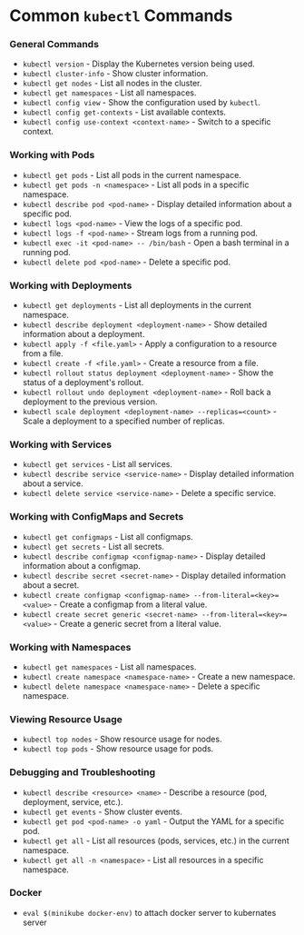 # Common `kubectl` Commands


### General Commands
- `kubectl version` - Display the Kubernetes version being used.
- `kubectl cluster-info` - Show cluster information.
- `kubectl get nodes` - List all nodes in the cluster.
- `kubectl get namespaces` - List all namespaces.
- `kubectl config view` - Show the configuration used by `kubectl`.
- `kubectl config get-contexts` - List available contexts.
- `kubectl config use-context <context-name>` - Switch to a specific context.

### Working with Pods
- `kubectl get pods` - List all pods in the current namespace.
- `kubectl get pods -n <namespace>` - List all pods in a specific namespace.
- `kubectl describe pod <pod-name>` - Display detailed information about a specific pod.
- `kubectl logs <pod-name>` - View the logs of a specific pod.
- `kubectl logs -f <pod-name>` - Stream logs from a running pod.
- `kubectl exec -it <pod-name> -- /bin/bash` - Open a bash terminal in a running pod.
- `kubectl delete pod <pod-name>` - Delete a specific pod.

### Working with Deployments
- `kubectl get deployments` - List all deployments in the current namespace.
- `kubectl describe deployment <deployment-name>` - Show detailed information about a deployment.
- `kubectl apply -f <file.yaml>` - Apply a configuration to a resource from a file.
- `kubectl create -f <file.yaml>` - Create a resource from a file.
- `kubectl rollout status deployment <deployment-name>` - Show the status of a deployment's rollout.
- `kubectl rollout undo deployment <deployment-name>` - Roll back a deployment to the previous version.
- `kubectl scale deployment <deployment-name> --replicas=<count>` - Scale a deployment to a specified number of replicas.

### Working with Services
- `kubectl get services` - List all services.
- `kubectl describe service <service-name>` - Display detailed information about a service.
- `kubectl delete service <service-name>` - Delete a specific service.

### Working with ConfigMaps and Secrets
- `kubectl get configmaps` - List all configmaps.
- `kubectl get secrets` - List all secrets.
- `kubectl describe configmap <configmap-name>` - Display detailed information about a configmap.
- `kubectl describe secret <secret-name>` - Display detailed information about a secret.
- `kubectl create configmap <configmap-name> --from-literal=<key>=<value>` - Create a configmap from a literal value.
- `kubectl create secret generic <secret-name> --from-literal=<key>=<value>` - Create a generic secret from a literal value.

### Working with Namespaces
- `kubectl get namespaces` - List all namespaces.
- `kubectl create namespace <namespace-name>` - Create a new namespace.
- `kubectl delete namespace <namespace-name>` - Delete a specific namespace.

### Viewing Resource Usage
- `kubectl top nodes` - Show resource usage for nodes.
- `kubectl top pods` - Show resource usage for pods.

### Debugging and Troubleshooting
- `kubectl describe <resource> <name>` - Describe a resource (pod, deployment, service, etc.).
- `kubectl get events` - Show cluster events.
- `kubectl get pod <pod-name> -o yaml` - Output the YAML for a specific pod.
- `kubectl get all` - List all resources (pods, services, etc.) in the current namespace.
- `kubectl get all -n <namespace>` - List all resources in a specific namespace.

### Docker 
- `eval $(minikube docker-env)` to attach docker server to kubernates server 